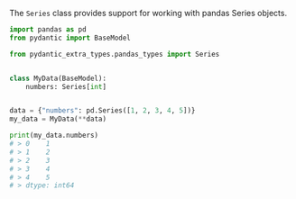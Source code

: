 
The `Series` class provides support for working with pandas Series objects.

```py
import pandas as pd
from pydantic import BaseModel

from pydantic_extra_types.pandas_types import Series


class MyData(BaseModel):
    numbers: Series[int]


data = {"numbers": pd.Series([1, 2, 3, 4, 5])}
my_data = MyData(**data)

print(my_data.numbers)
# > 0    1
# > 1    2
# > 2    3
# > 3    4
# > 4    5
# > dtype: int64
